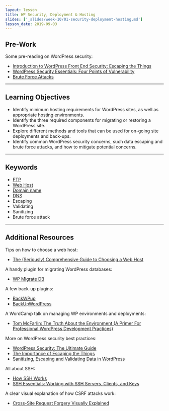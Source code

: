 ```yaml
---
layout: lesson
title: WP Security, Deployment & Hosting
slides: ['_slides/week-10/01-security-deployment-hosting.md']
lesson_date: 2019-09-03
---
```


## Pre-Work

Some pre-reading on WordPress security:

- [Introduction to WordPress Front End Security: Escaping the Things](https://css-tricks.com/introduction-to-wordpress-front-end-security-escaping-the-things/)
- [WordPress Security Essentials: Four Points of Vulnerability](http://premium.wpmudev.org/blog/wordpress-security-essentials-four-points-of-vulnerability/)
- [Brute Force Attacks](https://codex.wordpress.org/Brute_Force_Attacks)

---

## Learning Objectives

- Identify minimum hosting requirements for WordPress sites, as well as appropriate hosting environments.
- Identify the three required components for migrating or restoring a WordPress site.
- Explore different methods and tools that can be used for on-going site deployments and back-ups.
- Identify common WordPress security concerns, such data escaping and brute force attacks, and how to mitigate potential concerns.

---

## Keywords

- [FTP](https://developer.mozilla.org/en-US/Learn/Upload_files_to_a_web_server)
- [Web Host](http://en.wikipedia.org/wiki/Web_hosting_service)
- [Domain name](https://developer.mozilla.org/en-US/docs/Glossary/Domain_name)
- [DNS](http://searchnetworking.techtarget.com/definition/domain-name-system)
- Escaping
- Validating
- Sanitizing
- Brute force attack

---

## Additional Resources

Tips on how to choose a web host:

- [The (Seriously) Comprehensive Guide to Choosing a Web Host](https://webdesign.tutsplus.com/tutorials/the-seriously-comprehensive-guide-to-choosing-a-web-host--cms-25430)

A handy plugin for migrating WordPress databases:

- [WP Migrate DB](https://wordpress.org/plugins/wp-migrate-db/)

A few back-up plugins:

- [BackWPup](https://wordpress.org/plugins/backwpup/)
- [BackUpWordPress](https://wordpress.org/plugins/backupwordpress/)

A WordCamp talk on managing WP environments and deployments:

- [Tom McFarlin: The Truth About the Environment (A Primer For Professional WordPress Development Practices)](http://wordpress.tv/2016/04/06/tom-mcfarlin-the-truth-about-the-environment-a-primer-for-professional-wordpress-development-practices/)

More on WordPress security best practices:

- [WordPress Security: The Ultimate Guide](http://premium.wpmudev.org/blog/keeping-wordpress-secure-the-ultimate-guide/)
- [The Importance of Escaping the Things](https://vip.wordpress.com/2014/06/20/the-importance-of-escaping-all-the-things/)
- [Sanitizing, Escaping and Validating Data in WordPress](http://www.sitepoint.com/sanitizing-escaping-validating-data-in-wordpress/)

All about SSH:

- [How SSH Works](https://www.youtube.com/watch?v=zlv9dI-9g1U)
- [SSH Essentials: Working with SSH Servers, Clients, and Keys](https://www.digitalocean.com/community/tutorials/ssh-essentials-working-with-ssh-servers-clients-and-keys)

A clear visual explanation of how CSRF attacks work:

- [Cross-Site Request Forgery Visually Explained](https://blog.barricade.io/cross-site-request-forgery-visually-explained/)
